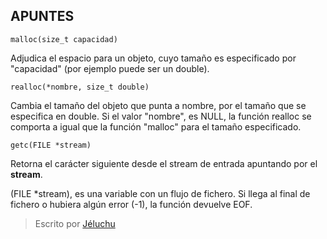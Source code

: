 ## APUNTES
`malloc(size_t capacidad)`  

Adjudica el espacio para un objeto, cuyo tamaño es especificado por "capacidad" (por ejemplo puede ser un double). 

`realloc(*nombre, size_t double)`   

Cambia el tamaño del objeto que punta a nombre, por el tamaño que se especifica en double. Si el valor "nombre", es NULL, la función realloc se comporta a igual que la función "malloc" para el tamaño especificado.

` getc(FILE *stream) `  

Retorna el carácter siguiente desde el stream de entrada apuntando por el **stream**.  

(FILE *stream), es una variable con un flujo de fichero. Si llega al final de fichero o hubiera algún error (-1), la función devuelve EOF.

> Escrito por [Jéluchu](https://http://jeluchu.github.io/)

